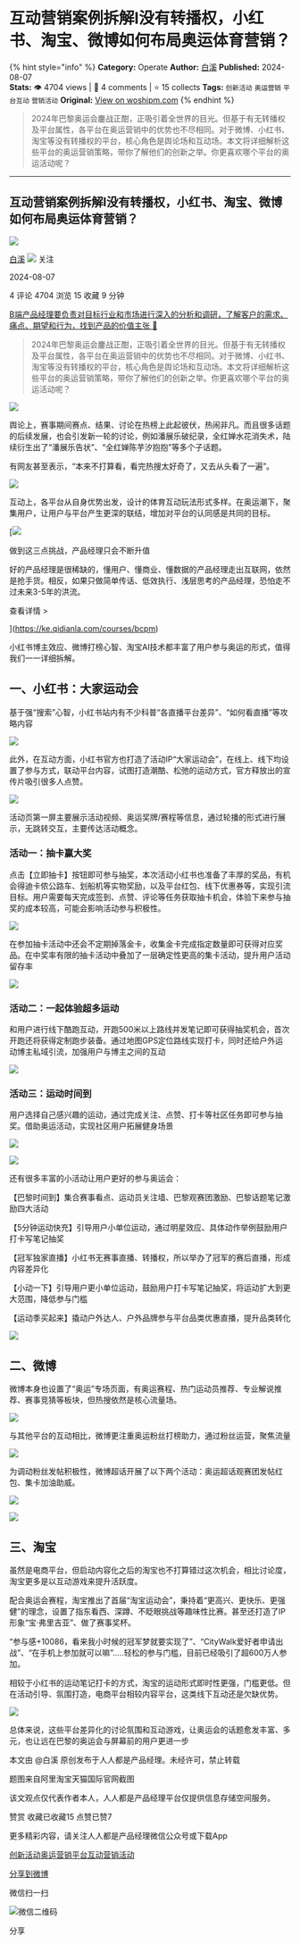# 互动营销案例拆解I没有转播权，小红书、淘宝、微博如何布局奥运体育营销？
{% hint style="info" %}
**Category:** Operate
**Author:** [白溪](https://www.woshipm.com/u/663140)
**Published:** 2024-08-07  
**Stats:** 👁️ 4704 views | 💬 4 comments | ⭐ 15 collects
**Tags:** `创新活动` `奥运营销` `平台互动` `营销活动`
**Original:** [View on woshipm.com](https://www.woshipm.com/operate/6093876.html)
{% endhint %}
> 2024年巴黎奥运会鏖战正酣，正吸引着全世界的目光。但基于有无转播权及平台属性，各平台在奥运营销中的优势也不尽相同。对于微博、小红书、淘宝等没有转播权的平台，核心角色是舆论场和互动场。本文将详细解析这些平台的奥运营销策略，带你了解他们的创新之举。你更喜欢哪个平台的奥运活动呢？

---

## 互动营销案例拆解I没有转播权，小红书、淘宝、微博如何布局奥运体育营销？

[![](https://static.woshipm.com/view/woshipm_api_def_20240730163826_7950.jpg?imageView2/1/w/72/h/72/q/100)](https://www.woshipm.com/u/663140)

[白溪](https://www.woshipm.com/u/663140) ![](https://static.woshipm.com/tag/1101_1@2x.png) 关注

2024-08-07

4 评论 4704 浏览 15 收藏 9 分钟

[B端产品经理要负责对目标行业和市场进行深入的分析和调研，了解客户的需求、痛点、期望和行为，找到产品的价值主张 🔗](https://ke.qidianla.com/courses/bcpm)

> 2024年巴黎奥运会鏖战正酣，正吸引着全世界的目光。但基于有无转播权及平台属性，各平台在奥运营销中的优势也不尽相同。对于微博、小红书、淘宝等没有转播权的平台，核心角色是舆论场和互动场。本文将详细解析这些平台的奥运营销策略，带你了解他们的创新之举。你更喜欢哪个平台的奥运活动呢？

![](https://image.woshipm.com/2024/08/01/0cc9f4d4-4fcf-11ef-a43d-00163e142b65.png)

舆论上，赛事期间赛点、结果、讨论在热榜上此起彼伏，热闹非凡。而且很多话题的后续发展，也会引发新一轮的讨论，例如潘展乐破纪录，全红婵水花消失术，陆续衍生出了“潘展乐告状”、“全红婵陈芋汐抱抱”等多个子话题。

有网友甚至表示，“本来不打算看，看完热搜太好奇了，又去从头看了一遍”。

![](https://image.woshipm.com/2024/08/07/db6f6e62-546c-11ef-a2fa-00163e0b5ff3.jpg)

互动上，各平台从自身优势出发，设计的体育互动玩法形式多样。在奥运潮下，聚集用户，让用户与平台产生更深的联结，增加对平台的认同感是共同的目标。

[![](https://image.woshipm.com/2023/07/27/1788a218-2c7f-11ee-b91f-00163e0b5ff3.png)

做到这三点挑战，产品经理只会不断升值

好的产品经理是很稀缺的，懂用户、懂商业、懂数据的产品经理走出互联网，依然是抢手货。相反，如果只做简单传话、低效执行、浅层思考的产品经理，恐怕走不过未来3-5年的洪流。

查看详情 >

](https://ke.qidianla.com/courses/bcpm)

小红书博主效应、微博打榜心智、淘宝AI技术都丰富了用户参与奥运的形式，值得我们一一详细拆解。

## 一、小红书：大家运动会

基于强“搜索”心智，小红书站内有不少科普“各直播平台差异”、“如何看直播”等攻略内容

![](https://image.woshipm.com/2024/08/05/98628626-5341-11ef-84b5-00163e0b5ff3.jpg)

此外，在互动方面，小红书官方也打造了活动IP“大家运动会”，在线上、线下均设置了参与方式，联动平台内容，试图打造潮酷、松弛的运动方式，官方释放出的宣传片吸引很多人点赞。

![](https://image.woshipm.com/2024/08/05/8520161e-5341-11ef-b783-00163e0b5ff3.jpg)

活动页第一屏主要展示活动视频、奥运奖牌/赛程等信息，通过轮播的形式进行展示，无跳转交互，主要传达活动概念。

### 活动一：抽卡赢大奖

点击【立即抽卡】按钮即可参与抽奖，本次活动小红书也准备了丰厚的奖品，有机会得迪卡侬公路车、划船机等实物奖励，以及平台红包、线下优惠券等，实现引流目标。用户需要每天完成签到、点赞、评论等任务获取抽卡机会，体验下来参与抽奖的成本较高，可能会影响活动参与积极性。

![](https://image.woshipm.com/2024/08/05/6aaefcb4-5341-11ef-a653-00163e0b5ff3.jpg)

在参加抽卡活动中还会不定期掉落金卡，收集金卡完成指定数量即可获得对应奖品。在中奖率有限的抽卡活动中叠加了一层确定性更高的集卡活动，提升用户活动留存率

![](https://image.woshipm.com/2024/08/05/566d61c8-5341-11ef-ab7e-00163e0b5ff3.jpg)

### 活动二：一起体验超多运动

和用户进行线下酷跑互动，开跑500米以上路线并发笔记即可获得抽奖机会，首次开跑还将获得定制跑步装备。通过地图GPS定位路线实现打卡，同时还给户外运动博主私域引流，加强用户与博主之间的互动

![](https://image.woshipm.com/2024/08/05/48b6a2d8-5341-11ef-ab7e-00163e0b5ff3.jpg)

### 活动三：运动时间到

用户选择自己感兴趣的运动，通过完成关注、点赞、打卡等社区任务即可参与抽奖。借助奥运活动，实现社区用户拓展健身场景

![](https://image.woshipm.com/2024/08/06/4149f82e-53d2-11ef-a568-00163e0b5ff3.jpg)

![](https://image.woshipm.com/2024/08/06/43483d1a-53d8-11ef-8806-00163e0b5ff3.jpg)

还有很多丰富的小活动让用户更好的参与奥运会：

【巴黎时间到】集合赛事看点、运动员关注墙、巴黎观赛团激励、巴黎话题笔记激励四大活动

【5分钟运动快充】引导用户小单位运动，通过明星效应、具体动作举例鼓励用户打卡写笔记抽奖

【冠军独家直播】小红书无赛事直播、转播权，所以举办了冠军的赛后直播，形成内容差异化

【小动一下】引导用户更小单位运动，鼓励用户打卡写笔记抽奖，将运动扩大到更大范围，降低参与门槛

【运动季买起来】撬动户外达人、户外品牌参与平台品类优惠直播，提升品类转化

![](https://image.woshipm.com/2024/08/06/b0c7f3d4-53ed-11ef-8c30-00163e0b5ff3.jpg)

## 二、微博

微博本身也设置了“奥运”专场页面，有奥运赛程、热门运动员推荐、专业解说推荐、赛事竞猜等板块，但热搜依然是核心流量场。

![](https://image.woshipm.com/2024/08/05/6a7777fa-530d-11ef-ab7e-00163e0b5ff3.png)

与其他平台的互动相比，微博更注重奥运粉丝打榜助力，通过粉丝运营，聚焦流量

![](https://image.woshipm.com/2024/08/06/640a0b16-53ef-11ef-8c30-00163e0b5ff3.jpg)

为调动粉丝发帖积极性，微博超话开展了以下两个活动：奥运超话观赛团发帖红包、集卡加油助威。

![](https://image.woshipm.com/2024/08/06/e99c387e-53f1-11ef-a2fa-00163e0b5ff3.jpg)

![](https://image.woshipm.com/2024/08/06/08eb6362-53f2-11ef-bc55-00163e0b5ff3.jpg)

## 三、淘宝

虽然是电商平台，但启动内容化之后的淘宝也不打算错过这次机会，相比讨论度，淘宝更多是以互动游戏来提升活跃度。

配合奥运会赛程，淘宝推出了首届“淘宝运动会”，秉持着“更高兴、更快乐、更强健”的理念，设置了指东看西、深蹲、不眨眼挑战等趣味性比赛。甚至还打造了IP形象“宝·弗里吉亚”、做了赛事奖杯。

“参与感+10086，看来我小时候的冠军梦就要实现了”、“CityWalk爱好者申请出战”、“在手机上参加就可以嘛”…..轻松的参与门槛，目前已经吸引了超600万人参加。

相较于小红书的运动笔记打卡的方式，淘宝的运动形式即时性更强，门槛更低。但在活动引导、氛围打造，电商平台相较内容平台，这类线下互动还是欠缺优势。

![](https://image.woshipm.com/2024/08/06/afca9d4c-53f2-11ef-8c30-00163e0b5ff3.jpg)

总体来说，这些平台差异化的讨论氛围和互动游戏，让奥运会的话题愈发丰富、多元，也让远在巴黎的奥运会与屏幕前的用户更进一步

本文由 @白溪 原创发布于人人都是产品经理。未经许可，禁止转载

题图来自阿里淘宝天猫国际官网截图

该文观点仅代表作者本人，人人都是产品经理平台仅提供信息存储空间服务。

赞赏 收藏已收藏15 点赞已赞7

更多精彩内容，请关注人人都是产品经理微信公众号或下载App

[创新活动](https://www.woshipm.com/tag/%e5%88%9b%e6%96%b0%e6%b4%bb%e5%8a%a8)[奥运营销](https://www.woshipm.com/tag/%e5%a5%a5%e8%bf%90%e8%90%a5%e9%94%80)[平台互动](https://www.woshipm.com/tag/%e5%b9%b3%e5%8f%b0%e4%ba%92%e5%8a%a8)[营销活动](https://www.woshipm.com/tag/%e8%90%a5%e9%94%80%e6%b4%bb%e5%8a%a8)

[分享到微博](https://service.weibo.com/share/share.php?appkey=2775287854&title=互动营销案例拆解I没有转播权，小红书、淘宝、微博如何布局奥运体育营销？&url=https://www.woshipm.com/operate/6093876.html&pic=https://image.woshipm.com/2024/08/01/0cc9f4d4-4fcf-11ef-a43d-00163e142b65.png)

微信扫一扫

![微信二维码](https://api.pwmqr.com/qrcode/create/?url=https://www.woshipm.com/operate/6093876.html)

分享
